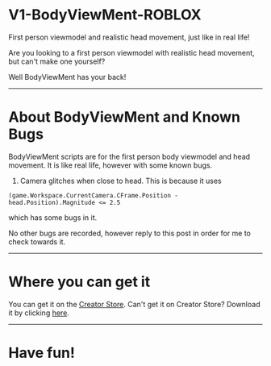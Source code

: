 # V1-BodyViewMent-ROBLOX
First person viewmodel and realistic head movement, just like in real life!

Are you looking to a first person viewmodel with realistic head movement, but can't make one yourself?

Well BodyViewMent has your back!

---
# About BodyViewMent and Known Bugs

BodyViewMent scripts are for the first person body viewmodel and head movement. It is like real life, however with some known bugs.

1. Camera glitches when close to head. This is because it uses
```
(game.Workspace.CurrentCamera.CFrame.Position - head.Position).Magnitude <= 2.5
```
which has some bugs in it.

No other bugs are recorded, however reply to this post in order for me to check towards it.

---
# Where you can get it

You can get it on the [Creator Store](https://create.roblox.com/store/asset/89662365987335/First-Person-Viewmodel-w-Head-Movement). Can't get it on Creator Store? Download it by clicking [here](https://github.com/user-attachments/files/18279466/V1.BodyViewMent.zip).

---
# Have fun!
